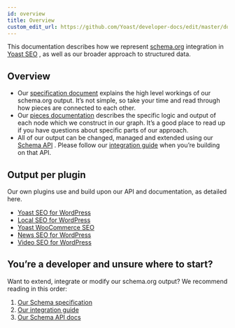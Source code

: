 ```yaml
---
id: overview
title: Overview
custom_edit_url: https://github.com/Yoast/developer-docs/edit/master/docs/features/schema/overview.md
---
```

This documentation describes how we represent [schema.org](http://schema.org/) integration in [Yoast SEO](https://yoast.com/wordpress/plugins/seo/) , as well as our broader approach to structured data.
## Overview
* Our [specification document](functional-specification.md) explains the high level workings of our schema.org output. It’s not simple, so take your time and read through how pieces are connected to each other.
* Our [pieces documentation](pieces.md) describes the specific logic and output of each node which we construct in our graph. It’s a good place to read up if you have questions about specific parts of our approach.
* All of our output can be changed, managed and extended using our [Schema API](api.md) . Please follow our [integration guide](integration-guidelines.md) when you’re building on that API.

## Output per plugin
Our own plugins use and build upon our API and documentation, as detailed here.

* [Yoast SEO for WordPress](plugins/yoast-seo.md) 
* [Local SEO for WordPress](plugins/local-seo.md) 
* [Yoast WooCommerce SEO](plugins/woocommerce-seo.md) 
* [News SEO for WordPress](plugins/news-seo.md) 
* [Video SEO for WordPress](plugins/video-seo.md) 

## You’re a developer and unsure where to start?
Want to extend, integrate or modify our schema.org output? We recommend reading in this order:

1. [Our Schema specification](functional-specification.md) 
2. [Our integration guide](integration-guidelines.md) 
3. [Our Schema API docs](api.md) 
